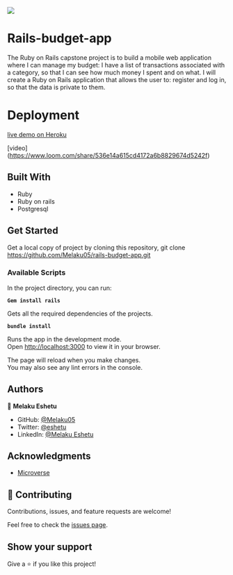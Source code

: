 ![](https://img.shields.io/badge/Microverse-blueviolet)

# Rails-budget-app
The Ruby on Rails capstone project is to build a mobile web application where I can manage my budget: I have a list of transactions associated with a category, so that I can see how much money I spent and on what. I will create a Ruby on Rails application that allows the user to: register and log in, so that the data is private to them.

# Deployment

[live demo on Heroku](https://rails-budget-app.herokuapp.com/)


[video] (https://www.loom.com/share/536e14a615cd4172a6b8829674d5242f)
## Built With

- Ruby
- Ruby on rails
- Postgresql

## Get Started

Get a local copy of project by cloning this repository, git clone https://github.com/Melaku05/rails-budget-app.git

### Available Scripts

In the project directory, you can run:

**`Gem install rails`**

Gets all the required dependencies of the projects.

**`bundle install`**

Runs the app in the development mode.\
Open [http://localhost:3000](http://localhost:3000) to view it in your browser.

The page will reload when you make changes.\
You may also see any lint errors in the console.


## Authors

👤 **Melaku Eshetu**

- GitHub: [@Melaku05](https://github.com/Melaku05)
- Twitter: [@eshetu](https://www.linkedin.com/in/melaku-eshetu/)
- LinkedIn: [@Melaku Eshetu](https://www.linkedin.com/in/melaku-eshetu/)


## Acknowledgments

- [Microverse](https://www.microverse.org/)

## 🤝 Contributing

Contributions, issues, and feature requests are welcome!

Feel free to check the [issues page](https://github.com/Melaku05/rails-budget-app/issues).

## Show your support

Give a ⭐️ if you like this project!
